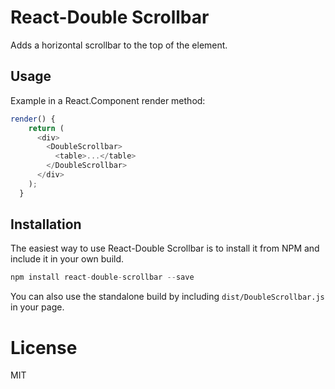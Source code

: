 React-Double Scrollbar
======================
Adds a horizontal scrollbar to the top of the element.

## Usage
Example in a React.Component render method:

```javascript
render() {
    return (
      <div>
        <DoubleScrollbar>
          <table>...</table>
        </DoubleScrollbar>
      </div>
    );
  }
```

## Installation

The easiest way to use React-Double Scrollbar is to install it from NPM and include it in your own build.

```javascript
npm install react-double-scrollbar --save
```

You can also use the standalone build by including `dist/DoubleScrollbar.js` in your page.

# License

MIT
